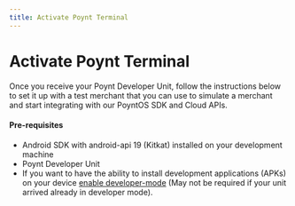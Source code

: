 ```yaml
---
title: Activate Poynt Terminal
---
```

# Activate Poynt Terminal

Once you receive your Poynt Developer Unit, follow the instructions below to set it up with a test merchant that you can use to simulate a merchant and start integrating with our PoyntOS SDK and Cloud APIs.

#### Pre-requisites
- Android SDK with android-api 19 (Kitkat) installed on your development machine
- Poynt Developer Unit
- If you want to have the ability to install development applications (APKs) on your device [enable developer-mode](/guides/enable-developer-mode/) (May not be required if your unit arrived already in developer mode).
